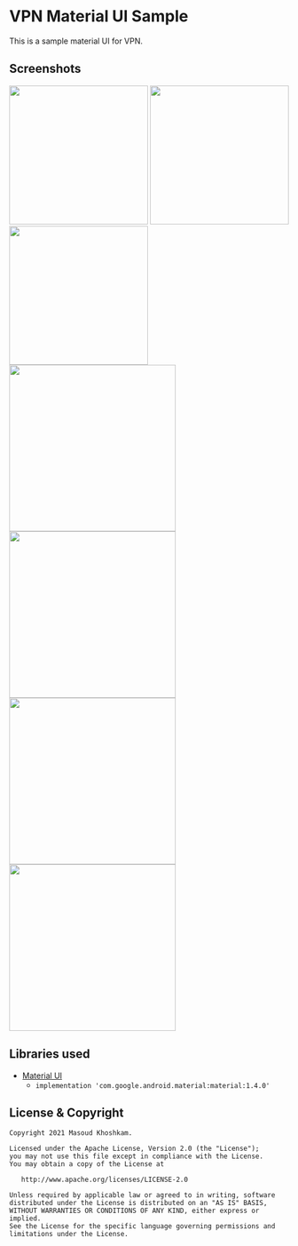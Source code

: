 # VPN Material UI Sample
This is a sample material UI for VPN.

## Screenshots
<img src="screenshots/screenshot_01.png" width="250">  <img src="screenshots/screenshot_07.png" width="250">  <img src="screenshots/screenshot_02.png" width="250">
<img src="screenshots/screenshot_03.png" width="300">
<img src="screenshots/screenshot_04.png" width="300">  <img src="screenshots/screenshot_05.png" width="300">
<img src="screenshots/screenshot_06.png" width="300">


## Libraries used
* [Material UI](https://material.io/develop/android) 
  * `implementation 'com.google.android.material:material:1.4.0'`
   
## License & Copyright
```
Copyright 2021 Masoud Khoshkam.

Licensed under the Apache License, Version 2.0 (the "License");
you may not use this file except in compliance with the License.
You may obtain a copy of the License at

   http://www.apache.org/licenses/LICENSE-2.0

Unless required by applicable law or agreed to in writing, software
distributed under the License is distributed on an "AS IS" BASIS,
WITHOUT WARRANTIES OR CONDITIONS OF ANY KIND, either express or implied.
See the License for the specific language governing permissions and
limitations under the License.
```

